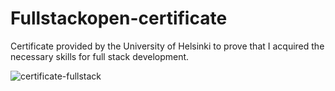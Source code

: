 # Fullstackopen-certificate
Certificate provided by the University of Helsinki to prove that I acquired the necessary skills for full stack development.

![certificate-fullstack](https://github.com/Till-Taeubrich/Fullstackopen-certificate/assets/95404970/c5a02e11-7ac8-40cc-bb3e-134bbd4e57b7)
